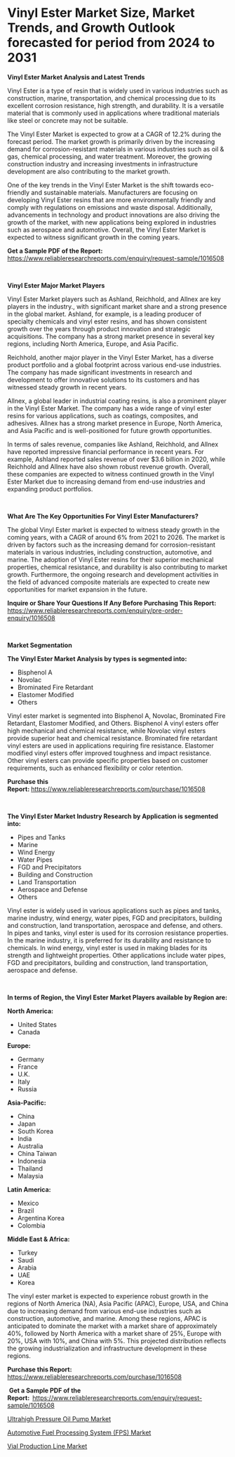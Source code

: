 <p><h1>Vinyl Ester Market Size, Market Trends, and Growth Outlook forecasted for period from 2024 to 2031</h1></p><p><strong>Vinyl Ester Market Analysis and Latest Trends</strong></p>
<p><p>Vinyl Ester is a type of resin that is widely used in various industries such as construction, marine, transportation, and chemical processing due to its excellent corrosion resistance, high strength, and durability. It is a versatile material that is commonly used in applications where traditional materials like steel or concrete may not be suitable. </p><p>The Vinyl Ester Market is expected to grow at a CAGR of 12.2% during the forecast period. The market growth is primarily driven by the increasing demand for corrosion-resistant materials in various industries such as oil & gas, chemical processing, and water treatment. Moreover, the growing construction industry and increasing investments in infrastructure development are also contributing to the market growth.</p><p>One of the key trends in the Vinyl Ester Market is the shift towards eco-friendly and sustainable materials. Manufacturers are focusing on developing Vinyl Ester resins that are more environmentally friendly and comply with regulations on emissions and waste disposal. Additionally, advancements in technology and product innovations are also driving the growth of the market, with new applications being explored in industries such as aerospace and automotive. Overall, the Vinyl Ester Market is expected to witness significant growth in the coming years.</p></p>
<p><strong>Get a Sample PDF of the Report:&nbsp;</strong> <a href="https://www.reliableresearchreports.com/enquiry/request-sample/1016508">https://www.reliableresearchreports.com/enquiry/request-sample/1016508</a></p>
<p>&nbsp;</p>
<p><strong>Vinyl Ester Major Market Players</strong></p>
<p><p>Vinyl Ester Market players such as Ashland, Reichhold, and Allnex are key players in the industry., with significant market share and a strong presence in the global market. Ashland, for example, is a leading producer of specialty chemicals and vinyl ester resins, and has shown consistent growth over the years through product innovation and strategic acquisitions. The company has a strong market presence in several key regions, including North America, Europe, and Asia Pacific.</p><p>Reichhold, another major player in the Vinyl Ester Market, has a diverse product portfolio and a global footprint across various end-use industries. The company has made significant investments in research and development to offer innovative solutions to its customers and has witnessed steady growth in recent years.</p><p>Allnex, a global leader in industrial coating resins, is also a prominent player in the Vinyl Ester Market. The company has a wide range of vinyl ester resins for various applications, such as coatings, composites, and adhesives. Allnex has a strong market presence in Europe, North America, and Asia Pacific and is well-positioned for future growth opportunities.</p><p>In terms of sales revenue, companies like Ashland, Reichhold, and Allnex have reported impressive financial performance in recent years. For example, Ashland reported sales revenue of over $3.6 billion in 2020, while Reichhold and Allnex have also shown robust revenue growth. Overall, these companies are expected to witness continued growth in the Vinyl Ester Market due to increasing demand from end-use industries and expanding product portfolios.</p></p>
<p>&nbsp;</p>
<p><strong>What Are The Key Opportunities For Vinyl Ester Manufacturers?</strong></p>
<p><p>The global Vinyl Ester market is expected to witness steady growth in the coming years, with a CAGR of around 6% from 2021 to 2026. The market is driven by factors such as the increasing demand for corrosion-resistant materials in various industries, including construction, automotive, and marine. The adoption of Vinyl Ester resins for their superior mechanical properties, chemical resistance, and durability is also contributing to market growth. Furthermore, the ongoing research and development activities in the field of advanced composite materials are expected to create new opportunities for market expansion in the future.</p></p>
<p><strong>Inquire or Share Your Questions If Any Before Purchasing This Report:</strong> <a href="https://www.reliableresearchreports.com/enquiry/pre-order-enquiry/1016508">https://www.reliableresearchreports.com/enquiry/pre-order-enquiry/1016508</a></p>
<p>&nbsp;</p>
<p><strong>Market Segmentation</strong></p>
<p><strong>The Vinyl Ester Market Analysis by types is segmented into:</strong></p>
<p><ul><li>Bisphenol A</li><li>Novolac</li><li>Brominated Fire Retardant</li><li>Elastomer Modified</li><li>Others</li></ul></p>
<p><p>Vinyl ester market is segmented into Bisphenol A, Novolac, Brominated Fire Retardant, Elastomer Modified, and Others. Bisphenol A vinyl esters offer high mechanical and chemical resistance, while Novolac vinyl esters provide superior heat and chemical resistance. Brominated fire retardant vinyl esters are used in applications requiring fire resistance. Elastomer modified vinyl esters offer improved toughness and impact resistance. Other vinyl esters can provide specific properties based on customer requirements, such as enhanced flexibility or color retention.</p></p>
<p><strong>Purchase this Report:&nbsp;</strong><a href="https://www.reliableresearchreports.com/purchase/1016508">https://www.reliableresearchreports.com/purchase/1016508</a></p>
<p>&nbsp;</p>
<p><strong>The Vinyl Ester Market Industry Research by Application is segmented into:</strong></p>
<p><ul><li>Pipes and Tanks</li><li>Marine</li><li>Wind Energy</li><li>Water Pipes</li><li>FGD and Precipitators</li><li>Building and Construction</li><li>Land Transportation</li><li>Aerospace and Defense</li><li>Others</li></ul></p>
<p><p>Vinyl ester is widely used in various applications such as pipes and tanks, marine industry, wind energy, water pipes, FGD and precipitators, building and construction, land transportation, aerospace and defense, and others. In pipes and tanks, vinyl ester is used for its corrosion resistance properties. In the marine industry, it is preferred for its durability and resistance to chemicals. In wind energy, vinyl ester is used in making blades for its strength and lightweight properties. Other applications include water pipes, FGD and precipitators, building and construction, land transportation, aerospace and defense.</p></p>
<p>&nbsp;</p>
<p><strong>In terms of Region, the Vinyl Ester Market Players available by Region are:</strong></p>
<p>
    <p> <strong> North America: </strong>
        <ul>
            <li>United States</li>
            <li>Canada</li>
        </ul>
        </p> 
    <p> <strong> Europe: </strong>
        <ul>
            <li>Germany</li>
            <li>France</li>
            <li>U.K.</li>
            <li>Italy</li>
            <li>Russia</li>
        </ul>
        </p> 
    <p> <strong> Asia-Pacific: </strong>
        <ul>
            <li>China</li>
            <li>Japan</li>
            <li>South Korea</li>
            <li>India</li>
            <li>Australia</li>
            <li>China Taiwan</li>
            <li>Indonesia</li>
            <li>Thailand</li>
            <li>Malaysia</li>
        </ul>
        </p> 
    <p> <strong> Latin America: </strong>
        <ul>
            <li>Mexico</li>
            <li>Brazil</li>
            <li>Argentina Korea</li>
            <li>Colombia</li>
        </ul>
        </p> 
    <p> <strong> Middle East & Africa: </strong>
        <ul>
            <li>Turkey</li>
            <li>Saudi</li>
            <li>Arabia</li>
            <li>UAE</li>
            <li>Korea</li>
        </ul>
    </p>
    </p>
<p><p>The vinyl ester market is expected to experience robust growth in the regions of North America (NA), Asia Pacific (APAC), Europe, USA, and China due to increasing demand from various end-use industries such as construction, automotive, and marine. Among these regions, APAC is anticipated to dominate the market with a market share of approximately 40%, followed by North America with a market share of 25%, Europe with 20%, USA with 10%, and China with 5%. This projected distribution reflects the growing industrialization and infrastructure development in these regions.</p></p>
<p><strong>Purchase this Report: </strong><a href="https://www.reliableresearchreports.com/purchase/1016508">https://www.reliableresearchreports.com/purchase/1016508</a></p>
<p>&nbsp;<strong>Get a Sample PDF of the Report:&nbsp;&nbsp;</strong><a href="https://www.reliableresearchreports.com/enquiry/request-sample/1016508">https://www.reliableresearchreports.com/enquiry/request-sample/1016508</a></p>
<p><strong></strong></p>
<p><p><a href="https://view.publitas.com/reportprime-1/ultrahigh-pressure-oil-pump-market-analysis-and-market-size-global-industry-overview-market-segmentation-and-forecast-2023-to-2030/">Ultrahigh Pressure Oil Pump Market</a></p><p><a href="https://view.publitas.com/reportprime-1/automotive-fuel-processing-system-fps-market-size-and-growth-market-segmentation-regional-and-country-breakdowns-and-market-trends-for-period-from-2023-2030/">Automotive Fuel Processing System (FPS) Market</a></p><p><a href="https://view.publitas.com/reportprime-1/vial-production-line-market-research-report-forecasted-for-period-from-2023-2030-by-market-type-market-application-and-region/">Vial Production Line Market</a></p></p>